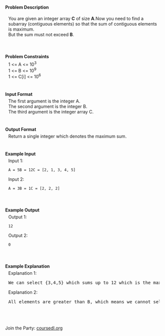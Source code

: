 <p><strong>Problem Description</strong><br />  <div id=problem_description_markdown_content_value style="background-color: #f9f10f9; padding: 5px 10px; ">You are given an integer array <strong>C</strong> of size <strong>A</strong>.Now you need to find a subarray (contiguous elements) so that the sum of contiguous elements is maximum. <br>But the sum must not exceed <strong>B</strong>.</p><p></div><br /><br /><strong>Problem Constraints</strong><br />  <div id=problem_constraints_markdown_content_value style="background-color: #f9f10f9; padding: 5px 10px; ">1 &lt;= A &lt;= 10<sup>3</sup><br>1 &lt;= B &lt;= 10<sup>9</sup><br>1 &lt;= C[i] &lt;= 10<sup>6</sup><br></div><br /><br /><strong>Input Format</strong><br />  <div id=input_format_markdown_content_value style="background-color: #f9f10f9; padding: 5px 10px; ">The first argument is the integer A.<br>The second argument is the integer B.<br>The third argument is the integer array C.</div><br /><br /><strong>Output Format</strong><br />  <div id=output_format_markdown_content_value style="background-color: #f9f10f9; padding: 5px 10px; ">Return a single integer which denotes the maximum sum.</div><br /><br /><strong>Example Input</strong><br />  <div id=example_input_markdown_content_value style="background-color: #f9f10f9; padding: 5px 10px; ">Input 1:<p></p><p></p><pre><code>A = 5B = 12C = [2, 1, 3, 4, 5]</code></pre><p>Input 2:</p><pre><code>A = 3B = 1C = [2, 2, 2]</code></pre><p></p><p></p></div><br /><br /><strong>Example Output</strong><br />  <div id=example_output_markdown_content_value style="background-color: #f9f10f9; padding: 5px 10px; ">Output 1:<p></p><p></p><pre><code>12</code></pre><p>Output 2:</p><pre><code>0</code></pre><p></p><p></p></div><br /><br /><strong>Example Explanation</strong><br />  <div id=example_explanation_markdown_content_value style="background-color: #f9f10f9; padding: 5px 10px; ">Explanation 1:<p></p><p></p><pre>We can select {3,4,5} which sums up to 12 which is the maximum possible sum.</pre><p>Explanation 2:</p><pre>All elements are greater than B, which means we cannot select any subarray.Hence, the answer is 0.</pre><p></p><p></p></div><br /><br /></p>






<p>Join the Party: <a href="https://www.coursedl.org/" rel="noopener noreferrer" target="_blank">coursedl.org</a></p>

